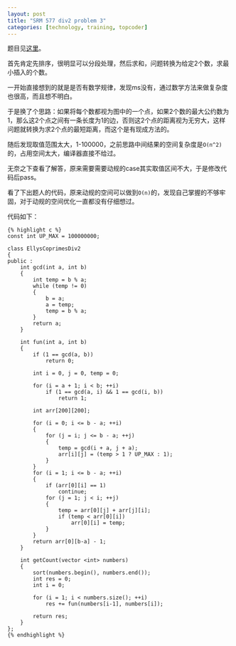 ```yaml
---
layout: post
title: "SRM 577 div2 problem 3"
categories: [technology, training, topcoder]
---
```


题目见[这里][problem]。

首先肯定先排序，很明显可以分段处理，然后求和，问题转换为给定2个数，求最小插入的个数。

一开始直接想到的就是是否有数学规律，发现ms没有，通过数学方法来做复杂度也很高，而且想不明白。

于是换了个思路：如果将每个数都视为图中的一个点，如果2个数的最大公约数为1，那么这2个点之间有一条长度为1的边，否则这2个点的距离视为无穷大，这样问题就转换为求2个点的最短距离，而这个是有现成方法的。

随后发现取值范围太大，1-100000，之前思路中间结果的空间复杂度是`O(n^2)`的，占用空间太大，编译器直接不给过。

无奈之下查看了解答，原来需要需要动规的case其实取值区间不大，于是修改代码后pass。

看了下出题人的代码，原来动规的空间可以做到`O(n)`的，发现自己掌握的不够牢固，对于动规的空间优化一直都没有仔细想过。

代码如下：

	{% highlight c %}
	const int UP_MAX = 100000000;
	
	class EllysCoprimesDiv2
	{
	public :
		int gcd(int a, int b)
		{
			int temp = b % a;
			while (temp != 0)
			{
				b = a;
				a = temp;
				temp = b % a;
			}
			return a;
		}
		
		int fun(int a, int b)
		{
			if (1 == gcd(a, b))
				return 0;
				
			int i = 0, j = 0, temp = 0;
			
			for (i = a + 1; i < b; ++i)
				if (1 == gcd(a, i) && 1 == gcd(i, b))
					return 1;
					
			int arr[200][200];
			
			for (i = 0; i <= b - a; ++i)
			{
				for (j = i; j <= b - a; ++j)
				{
					temp = gcd(i + a, j + a);
					arr[i][j] = (temp > 1 ? UP_MAX : 1);
				}
			}
			for (i = 1; i <= b - a; ++i)
			{
				if (arr[0][i] == 1)
					continue;
				for (j = 1; j < i; ++j)
				{
					temp = arr[0][j] + arr[j][i];
					if (temp < arr[0][i])
						arr[0][i] = temp;
				}
			}
			return arr[0][b-a] - 1;
		}
		
		int getCount(vector <int> numbers)
		{
			sort(numbers.begin(), numbers.end());
			int res = 0;
			int i = 0;
				
			for (i = 1; i < numbers.size(); ++i)
				res += fun(numbers[i-1], numbers[i]);
				
			return res;
		}
	};
	{% endhighlight %}
	
	
[problem]:http://community.topcoder.com/stat?c=problem_statement&pm=12461
